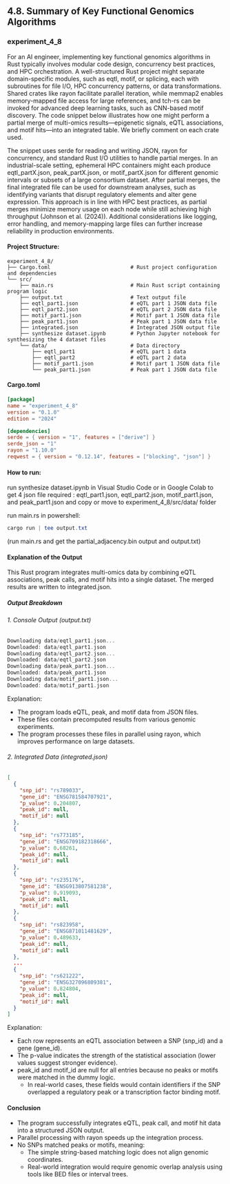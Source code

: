 
## 4.8. Summary of Key Functional Genomics Algorithms

### experiment_4_8

For an AI engineer, implementing key functional genomics algorithms in Rust typically involves modular code design, concurrency best practices, and HPC orchestration. A well-structured Rust project might separate domain-specific modules, such as eqtl, motif, or splicing, each with subroutines for file I/O, HPC concurrency patterns, or data transformations. Shared crates like rayon facilitate parallel iteration, while memmap2 enables memory-mapped file access for large references, and tch-rs can be invoked for advanced deep learning tasks, such as CNN-based motif discovery. The code snippet below illustrates how one might perform a partial merge of multi-omics results—epigenetic signals, eQTL associations, and motif hits—into an integrated table. We briefly comment on each crate used.

The snippet uses serde for reading and writing JSON, rayon for concurrency, and standard Rust I/O utilities to handle partial merges. In an industrial-scale setting, ephemeral HPC containers might each produce eqtl_partX.json, peak_partX.json, or motif_partX.json for different genomic intervals or subsets of a large consortium dataset. After partial merges, the final integrated file can be used for downstream analyses, such as identifying variants that disrupt regulatory elements and alter gene expression. This approach is in line with HPC best practices, as partial merges minimize memory usage on each node while still achieving high throughput (Johnson et al. (2024)). Additional considerations like logging, error handling, and memory-mapping large files can further increase reliability in production environments.

#### Project Structure:

```plaintext
experiment_4_8/
├── Cargo.toml                          # Rust project configuration and dependencies
└── src/
    ├── main.rs                         # Main Rust script containing program logic
    ├── output.txt                      # Text output file
    ├── eqtl_part1.json                 # eQTL part 1 JSON data file
    ├── eqtl_part2.json                 # eQTL part 2 JSON data file
    ├── motif_part1.json                # Motif part 1 JSON data file
    ├── peak_part1.json                 # Peak part 1 JSON data file
    ├── integrated.json                 # Integrated JSON output file
    ├── synthesize dataset.ipynb        # Python Jupyter notebook for synthesizing the 4 dataset files
    └── data/                           # Data directory
        ├── eqtl_part1                  # eQTL part 1 data
        ├── eqtl_part2                  # eQTL part 2 data
        ├── motif_part1.json            # Motif part 1 JSON data file
        └── peak_part1.json             # Peak part 1 JSON data file
```
    
#### Cargo.toml

```toml
[package]
name = "experiment_4_8"
version = "0.1.0"
edition = "2024"

[dependencies]
serde = { version = "1", features = ["derive"] }
serde_json = "1"
rayon = "1.10.0"
reqwest = { version = "0.12.14", features = ["blocking", "json"] }
```

#### How to run:

run synthesize dataset.ipynb in Visual Studio Code or in Google Colab to get 4 json file required : eqtl_part1.json, eqtl_part2.json, motif_part1.json, and peak_part1.json and copy or move to experiment_4_8/src/data/ folder 

run main.rs in powershell:

```powershell
cargo run | tee output.txt
```

(run main.rs and get the partial_adjacency.bin output and output.txt)


#### Explanation of the Output
This Rust program integrates multi-omics data by combining eQTL associations, peak calls, and motif hits into a single dataset. The merged results are written to integrated.json.

#####  Output Breakdown

###### 1. Console Output (output.txt)

```rust
Downloading data/eqtl_part1.json...
Downloaded: data/eqtl_part1.json
Downloading data/eqtl_part2.json...
Downloaded: data/eqtl_part2.json
Downloading data/peak_part1.json...
Downloaded: data/peak_part1.json
Downloading data/motif_part1.json...
Downloaded: data/motif_part1.json
```

Explanation:

* The program loads eQTL, peak, and motif data from JSON files.
* These files contain precomputed results from various genomic experiments.
* The program processes these files in parallel using rayon, which improves performance on large datasets.

###### 2. Integrated Data (integrated.json)

```json
[
  {
    "snp_id": "rs789033",
    "gene_id": "ENSG781584707921",
    "p_value": 0.204807,
    "peak_id": null,
    "motif_id": null
  },
  {
    "snp_id": "rs773185",
    "gene_id": "ENSG709182318666",
    "p_value": 0.68261,
    "peak_id": null,
    "motif_id": null
  },
  {
    "snp_id": "rs235176",
    "gene_id": "ENSG913807581238",
    "p_value": 0.919093,
    "peak_id": null,
    "motif_id": null
  },
  {
    "snp_id": "rs823958",
    "gene_id": "ENSG871011481629",
    "p_value": 0.489633,
    "peak_id": null,
    "motif_id": null
  },
  ...
  {
    "snp_id": "rs621222",
    "gene_id": "ENSG327096809381",
    "p_value": 0.824804,
    "peak_id": null,
    "motif_id": null
  }
]
```

Explanation:

* Each row represents an eQTL association between a SNP (snp_id) and a gene (gene_id).
* The p-value indicates the strength of the statistical association (lower values suggest stronger evidence).
* peak_id and motif_id are null for all entries because no peaks or motifs were matched in the dummy logic.
  * In real-world cases, these fields would contain identifiers if the SNP overlapped a regulatory peak or a transcription factor binding motif.

#### Conclusion
* The program successfully integrates eQTL, peak call, and motif hit data into a structured JSON output.
* Parallel processing with rayon speeds up the integration process.
* No SNPs matched peaks or motifs, meaning:
  * The simple string-based matching logic does not align genomic coordinates.
  * Real-world integration would require genomic overlap analysis using tools like BED files or interval trees.

